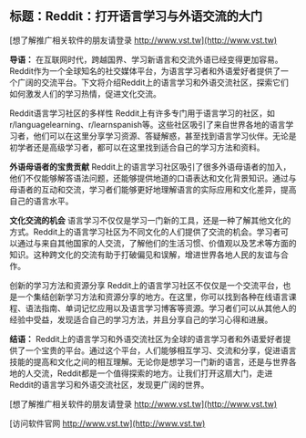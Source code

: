 ## **标题：Reddit：打开语言学习与外语交流的大门**

[想了解推广相关软件的朋友请登录 http://www.vst.tw](http://www.vst.tw)

**导语：**
在互联网时代，跨越国界、学习新语言和交流外语已经变得更加容易。Reddit作为一个全球知名的社交媒体平台，为语言学习者和外语爱好者提供了一个广阔的交流平台。下文将介绍Reddit上的语言学习和外语交流社区，探索它们如何激发人们的学习热情，促进文化交流。

Reddit语言学习社区的多样性
Reddit上有许多专门用于语言学习的社区，如r/languagelearning、r/learnspanish等。这些社区吸引了来自世界各地的语言学习者，他们可以在这里分享学习资源、答疑解惑，甚至找到语言学习伙伴。无论是初学者还是高级学习者，都可以在这里找到适合自己的学习方法和资料。

**外语母语者的宝贵贡献**
Reddit上的语言学习社区吸引了很多外语母语者的加入，他们不仅能够解答语法问题，还能够提供地道的口语表达和文化背景知识。通过与母语者的互动和交流，学习者们能够更好地理解语言的实际应用和文化差异，提高自己的语言水平。

**文化交流的机会**
语言学习不仅仅是学习一门新的工具，还是一种了解其他文化的方式。Reddit上的语言学习社区为不同文化的人们提供了交流的机会。学习者可以通过与来自其他国家的人交流，了解他们的生活习惯、价值观以及艺术等方面的知识。这种跨文化的交流有助于打破偏见和误解，增进世界各地人民的友谊与合作。

创新的学习方法和资源分享
Reddit上的语言学习社区不仅仅是一个交流平台，也是一个集结创新学习方法和资源分享的地方。在这里，你可以找到各种在线语言课程、语法指南、单词记忆应用以及语言学习博客等资源。学习者们可以从其他人的经验中受益，发现适合自己的学习方法，并且分享自己的学习心得和进展。

**结语：**
Reddit上的语言学习和外语交流社区为全球的语言学习者和外语爱好者提供了一个宝贵的平台。通过这个平台，人们能够相互学习、交流和分享，促进语言技能的提高和文化之间的相互理解。无论你是想学习一门新的语言，还是与世界各地的人交流，Reddit都是一个值得探索的地方。让我们打开这扇大门，走进Reddit的语言学习和外语交流社区，发现更广阔的世界。

[想了解推广相关软件的朋友请登录 http://www.vst.tw](http://www.vst.tw)


[访问软件官网 http://www.vst.tw](http://www.vst.tw)
